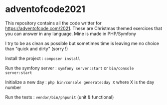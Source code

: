 # adventofcode2021

This repository contains all the code writter for https://adventofcode.com/2021. These are Christmas themed exercices that you can answer in any language. Mine is made in PHP/Symfony 

I try to be as clean as possible but sometimes time is leaving me no choice than "quick and dirty" (sorry !) 

Install the project : ```composer install```

Run the symfony server : ```symfony server:start``` or ```bin/console server:start```

Initialize a new day : ```php bin/console generate:day X``` where X is the day number

Run the tests : ```vendor/bin/phpunit``` (unit & functional)
